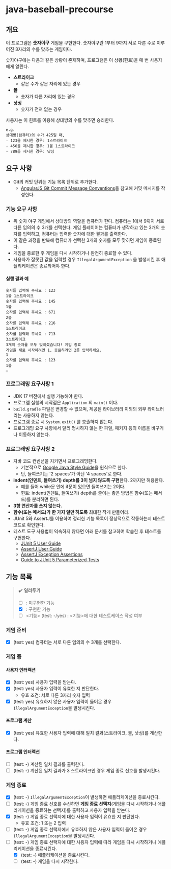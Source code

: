 # java-baseball-precourse

## 개요

이 프로그램은 **숫자야구** 게임을 구현한다. 숫자야구란 1부터 9까지 서로 다른 수로 이루어진 3자리의 수를 맞추는 게임이다.

숫자야구에는 다음과 같은 상황이 존재하며, 프로그램은 이 상황(힌트)을 매 번 사용자에게 알린다.

- **스트라이크**
  - 같은 수가 같은 자리에 있는 경우
- **볼**
  - 숫자가 다른 자리에 있는 경우
- **낫싱**
  - 숫자가 전혀 없는 경우

사용자는 이 힌트를 이용해 상대방의 수를 맞추면 승리한다.

```
e.g.
상대방(컴퓨터)의 수가 425일 때,
- 123을 제시한 경우: 1스트라이크
- 456을 제시한 경우: 1볼 1스트라이크
- 789를 제시한 경우: 낫싱
```

## 요구 사항

- Git의 커밋 단위는 기능 목록 단위로 추가한다.
  - [AngularJS Git Commit Message Conventions](https://gist.github.com/stephenparish/9941e89d80e2bc58a153)을 참고해 커밋 메시지를 작성한다.

### 기능 요구 사항

- 위 숫자 야구 게임에서 상대방의 역할을 컴퓨터가 한다. 컴퓨터는 1에서 9까지 서로 다른 임의의 수 3개를 선택한다. 게임 플레이어는 컴퓨터가 생각하고 있는
3개의 숫자를 입력하고, 컴퓨터는 입력한 숫자에 대한 결과를 출력한다.
- 이 같은 과정을 반복해 컴퓨터가 선택한 3개의 숫자를 모두 맞히면 게임이 종료된다.
- 게임을 종료한 후 게임을 다시 시작하거나 완전히 종료할 수 있다.
- 사용자가 잘못된 값을 입력할 경우 `IllegalArgumentException` 을 발생시킨 후 애플리케이션은 종료되어야 한다.

#### 실행 결과 예 

```
숫자를 입력해 주세요 : 123
1볼 1스트라이크
숫자를 입력해 주세요 : 145
1볼
숫자를 입력해 주세요 : 671
2볼
숫자를 입력해 주세요 : 216
1스트라이크
숫자를 입력해 주세요 : 713
3스트라이크
3개의 숫자를 모두 맞히셨습니다! 게임 종료
게임을 새로 시작하려면 1, 종료하려면 2를 입력하세요.
1
숫자를 입력해 주세요 : 123
1볼
…
```

### 프로그래밍 요구사항 1

- JDK 17 버전에서 실행 가능해야 한다.
- 프로그램 실행의 시작점은 `Application` 의 `main()` 이다.
- `build.gradle` 파일은 변경할 수 없으며, 제공된 라이브러리 이외의 외부 라이브러리는 사용하지 않는다.
- 프로그램 종료 시 `System.exit()` 를 호출하지 않는다.
- 프로그래밍 요구 사항에서 달리 명시하지 않는 한 파일, 패키지 등의 이름을 바꾸거나 이동하지 않는다.

### 프로그래밍 요구사항 2

- 자바 코드 컨벤션을 지키면서 프로그래밍한다.
  - 기본적으로 [Google Java Style Guide](https://google.github.io/styleguide/javaguide.html)을 원칙으로 한다.
  - 단, 들여쓰기는 '2 spaces'가 아닌 '4 spaces'로 한다.
- **indent(인덴트, 들여쓰기) depth를 3이 넘지 않도록 구현**한다. 2까지만 허용한다.
  - 예를 들어 while문 안에 if문이 있으면 들여쓰기는 2이다.
  - 힌트: indent(인덴트, 들여쓰기) depth를 줄이는 좋은 방법은 함수(또는 메서드)를 분리하면 된다.
- **3항 연산자를 쓰지 않는다.**
- **함수(또는 메서드)가 한 가지 일만 하도록** 최대한 작게 만들어라.
- JUnit 5와 AssertJ를 이용하여 정리한 기능 목록이 정상적으로 작동하는지 테스트 코드로 확인한다.
- 테스트 도구 사용법이 익숙하지 않다면 아래 문서를 참고하여 학습한 후 테스트를 구현한다.
  - [JUnit 5 User Guide](https://junit.org/junit5/docs/current/user-guide/)
  - [AssertJ User Guide](https://assertj.github.io/doc/)
  - [AssertJ Exception Assertions](https://www.baeldung.com/assertj-exception-assertion)
  - [Guide to JUnit 5 Parameterized Tests](https://www.baeldung.com/parameterized-tests-junit-5)

## 기능 목록

> ✔️ **일러두기**
> - [ ] : 미구현한 기능
> - [x] : 구현한 기능
> - [ ] <기능> (test: -/yes) : <기능>에 대한 테스트케이스 작성 여부

### 게임 준비

- [x] (test: yes) 컴퓨터는 서로 다른 임의의 수 3개를 선택한다.

### 게임 중

#### 사용자 인터랙션

- [x] (test: yes) 사용자 입력을 받는다.
- [x] (test: yes) 사용자 입력이 유효한 지 판단한다.
  - 유효 조건: 서로 다른 3자리 숫자 입력
- [x] (test: yes) 유효하지 않은 사용자 입력이 들어온 경우 `IllegalArgumentException`을 발생시킨다.

#### 프로그램 계산

- [x] (test: yes) 유효한 사용자 입력에 대해 일치 결과(스트라이크, 볼, 낫싱)를 계산한다.

#### 프로그램 인터랙션 

- [ ] (test: -) 계산된 일치 결과를 출력한다.
- [ ] (test: -) 계산된 일치 결과가 3 스트라이크인 경우 게임 종료 신호를 발생시킨다.

### 게임 종료

- [x] (test: -) `IllegalArgumentException`이 발생하면 애플리케이션을 종료시킨다.
- [ ] (test: -) 게임 종료 신호를 수신하면 **게임 종료 선택지**(게임을 다시 시작하거나 애플리케이션을 종료하는 선택지)를 출력하고 사용자 입력을 받는다.
- [x] (test: -) 게임 종료 선택지에 대한 사용자 입력이 유효한 지 판단한다.
  - 유효 조건: 1 또는 2 입력
- [ ] (test: -) 게임 종료 선택지에서 유효하지 않은 사용자 입력이 들어온 경우 `IllegalArgumentException`을 발생시킨다.
- [ ] (test: -) 게임 종료 선택지에 대한 사용자 입력에 따라 게임을 다시 시작하거나 애플리케이션을 종료시킨다.
  - [x] (test: -) 애플리케이션을 종료시킨다.
  - [ ] (test: -) 게임을 다시 시작한다.